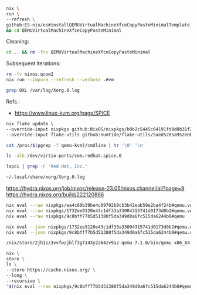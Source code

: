 


```bash
nix \
run \
--refresh \
github:ES-nix/es#installQEMUVirtualMachineXfceCopyPasteMinimalTemplate \
&& cd QEMUVirtualMachineXfceCopyPasteMinimal
```


Cleaning:
```bash
cd .. && rm -frv QEMUVirtualMachineXfceCopyPasteMinimal
```

Subsequent iterations:
```bash
rm -fv nixos.qcow2
nix run --impure --refresh --verbose .#vm
```


```bash
grep QXL /var/log/Xorg.0.log
```
Refs.:
- https://www.linux-kvm.org/page/SPICE


```bash
nix flake update \
--override-input nixpkgs github:NixOS/nixpkgs/b0b2c5445c64191fd8d0b31f2b1a34e45a64547d \
--override-input flake-utils github:numtide/flake-utils/5aed5285a952e0b949eb3ba02c12fa4fcfef535f
```


```bash
cat /proc/$(pgrep -f qemu-kvm)/cmdline | tr '\0' '\n'
```

```bash
ls -alh /dev/virtio-ports/com.redhat.spice.0
```


```bash
lspci | grep -F 'Red Hat, Inc.'
```


```bash
~/.local/share/xorg/Xorg.0.log
```



https://hydra.nixos.org/job/nixos/release-23.05/nixos.channel/all?page=9
https://hydra.nixos.org/build/222120866


```bash
nix eval --raw nixpkgs/ea4c80b39be4c09702b0cb3b42eab59e2ba4f24b#qemu.version
nix eval --raw nixpkgs/1732ee9120e43c1df33a33004315741d0173d0b2#qemu.version
nix eval --raw nixpkgs/9c8bff77b5d51380f5da349d0a6fc515da6244b0#qemu

nix eval --json nixpkgs/1732ee9120e43c1df33a33004315741d0173d0b2#qemu.configureFlags
nix eval --json nixpkgs/9c8bff77b5d51380f5da349d0a6fc515da6244b0#qemu.configureFlags
```


```bash
/nix/store/2jh1zz3vvfwzjblf3g7143y2a64zv9az-qemu-7.1.0/bin/qemu-x86_64 --version
```

```bash
nix \
store \
ls \
--store https://cache.nixos.org/ \
--long \
--recursive \
"$(nix eval --raw nixpkgs/9c8bff77b5d51380f5da349d0a6fc515da6244b0#qemu)"/bin
```
